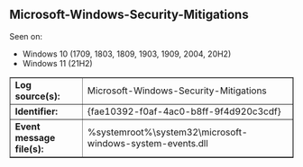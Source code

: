 ## Microsoft-Windows-Security-Mitigations

Seen on:
* Windows 10 (1709, 1803, 1809, 1903, 1909, 2004, 20H2)
* Windows 11 (21H2)

<table border="1" class="docutils">
  <tbody>
    <tr>
      <td><b>Log source(s):</b></td>
      <td>Microsoft-Windows-Security-Mitigations</td>
    </tr>
    <tr>
      <td><b>Identifier:</b></td>
      <td>{fae10392-f0af-4ac0-b8ff-9f4d920c3cdf}</td>
    </tr>
    <tr>
      <td><b>Event message file(s):</b></td>
      <td>%systemroot%\system32\microsoft-windows-system-events.dll</td>
    </tr>
  </tbody>
</table>

&nbsp;

